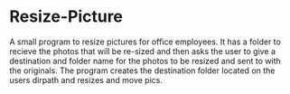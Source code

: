 # Resize-Picture
A small program to resize pictures for office employees. It has a folder to recieve the photos that will be re-sized and then asks
the user to give a destination and folder name for the photos to be resized and sent to with the originals. The program creates the destination folder 
located on the users dirpath and resizes and move pics.
